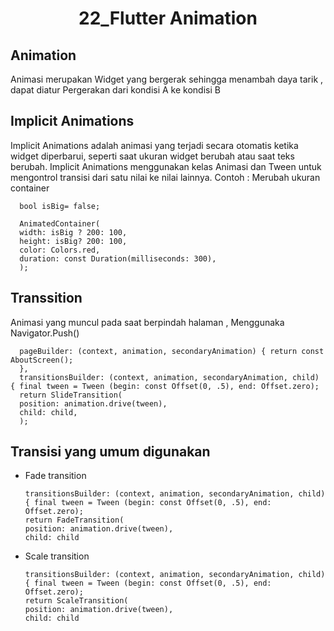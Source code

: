 <h1 align="center">22_Flutter Animation
 </h1>
 
## Animation
Animasi merupakan Widget yang bergerak sehingga menambah daya tarik , dapat diatur Pergerakan dari kondisi A ke kondisi B

## Implicit Animations
Implicit Animations adalah animasi yang terjadi secara otomatis ketika widget diperbarui, seperti saat ukuran widget berubah atau saat teks berubah. Implicit Animations menggunakan kelas Animasi dan Tween untuk mengontrol transisi dari satu nilai ke nilai lainnya.
Contoh : 
Merubah ukuran container

      bool isBig= false;
      
      AnimatedContainer(
      width: isBig ? 200: 100,
      height: isBig? 200: 100,
      color: Colors.red,
      duration: const Duration(milliseconds: 300),
      );

## Transsition
Animasi yang muncul pada saat berpindah halaman , Menggunaka Navigator.Push()

      pageBuilder: (context, animation, secondaryAnimation) { return const AboutScreen();
      },
      transitionsBuilder: (context, animation, secondaryAnimation, child) { final tween = Tween (begin: const Offset(0, .5), end: Offset.zero);
      return SlideTransition(
      position: animation.drive(tween),
      child: child,
      );
## Transisi yang umum digunakan 
- Fade transition

      transitionsBuilder: (context, animation, secondaryAnimation, child) { final tween = Tween (begin: const Offset(0, .5), end: Offset.zero);
      return FadeTransition(
      position: animation.drive(tween),
      child: child
      
- Scale transition

      transitionsBuilder: (context, animation, secondaryAnimation, child) { final tween = Tween (begin: const Offset(0, .5), end: Offset.zero);
      return ScaleTransition(
      position: animation.drive(tween),
      child: child
